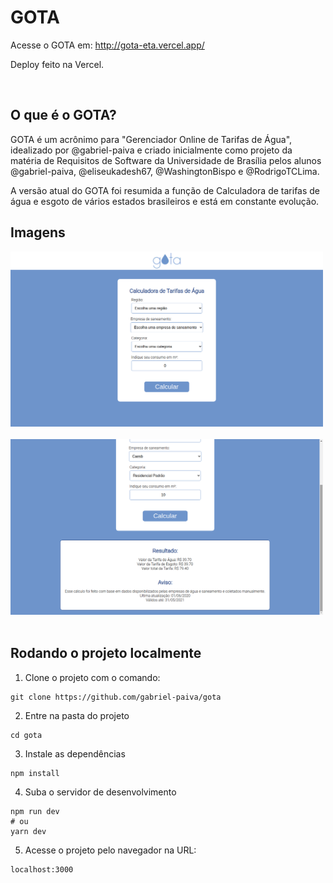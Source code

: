 # GOTA

Acesse o GOTA em: http://gota-eta.vercel.app/

Deploy feito na Vercel.

<br/>

## O que é o GOTA?

GOTA é um acrônimo para "Gerenciador Online de Tarifas de Água", idealizado por @gabriel-paiva e criado inicialmente como projeto da matéria de Requisitos de Software da Universidade de Brasília pelos alunos @gabriel-paiva, @eliseukadesh67, @WashingtonBispo e @RodrigoTCLima.

A versão atual do GOTA foi resumida a função de Calculadora de tarifas de água e esgoto de vários estados brasileiros e está em constante evolução.

## Imagens

<img alt="GOTA inicial" width="500px" src="./screenshots/screenshot01.png" />

<br/>
<br/>

<img alt="GOTA resultado" width="500px" src="./screenshots/screenshot02.png" />

<br/>
<br/>

## Rodando o projeto localmente

1. Clone o projeto com o comando:

``` 
git clone https://github.com/gabriel-paiva/gota
```

2. Entre na pasta do projeto
``` 
cd gota
```

3. Instale as dependências
``` 
npm install
```

4. Suba o servidor de desenvolvimento
``` 
npm run dev
# ou
yarn dev
```

5. Acesse o projeto pelo navegador na URL: 
```
localhost:3000
```